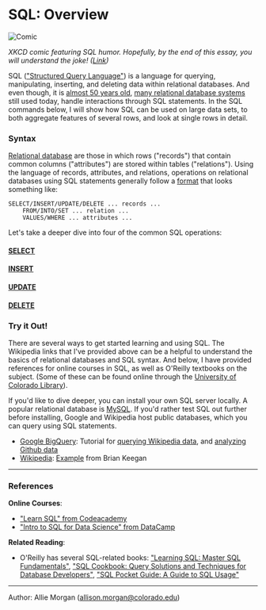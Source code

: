 # SQL: Overview

![Comic](https://imgs.xkcd.com/comics/exploits_of_a_mom.png "Her daughter is named Help I'm trapped in a driver's license factory.")

_XKCD comic featuring SQL humor. Hopefully, by the end of this essay, you will understand the joke! ([Link](https://xkcd.com/327/))_

SQL (["Structured Query Language"](https://en.wikipedia.org/wiki/SQL)) is a language for querying, manipulating, inserting, and deleting data within relational databases. 
And even though, it is [almost 50 years old](https://dl.acm.org/citation.cfm?doid=362384.362685), [many relational database systems](https://en.wikipedia.org/wiki/List_of_relational_database_management_systems) still used today, handle interactions through SQL statements. In the SQL commands below, I will show how SQL can be used on large data sets, to both aggregate features of several rows, and look at single rows in detail. 

### Syntax
<!--img src="https://user-images.githubusercontent.com/6633242/35548378-3f09f0be-053c-11e8-9473-cad2b033350d.png" width="70%" title="Example Database"-->

[Relational database](https://en.wikipedia.org/wiki/Relational_database) are those in which rows ("records") that contain common columns ("attributes") are stored within tables ("relations"). Using the language of records, attributes, and relations, operations on relational databases using SQL statements generally follow a [format](https://en.wikipedia.org/wiki/SQL_syntax) that looks something like:
```{sql}
SELECT/INSERT/UPDATE/DELETE ... records ... 
	FROM/INTO/SET ... relation ... 
	VALUES/WHERE ... attributes ...
``` 

Let's take a deeper dive into four of the common SQL operations:

#### [SELECT](https://en.wikipedia.org/wiki/Select_(SQL))

#### [INSERT](https://en.wikipedia.org/wiki/Insert_(SQL))

#### [UPDATE](https://en.wikipedia.org/wiki/Update_(SQL))

#### [DELETE](https://en.wikipedia.org/wiki/Delete_(SQL))

### Try it Out!

There are several ways to get started learning and using SQL. The Wikipedia links that I've provided above can be a helpful to understand the basics of relational databases and SQL syntax. And below, I have provided references for online courses in SQL, as well as O'Reilly textbooks on the subject. (Some of these can be found online through the [University of Colorado Library](http://ucblibraries.summon.serialssolutions.com/search?formids=target&lang=eng&suite=def&reservedids=lang%2Csuite&submitmode=&submitname=&s.q=oreilly#!/search?ho=t&l=en&q=(%22SQL%22)%20AND%20(Publisher:(OReilly)))).

If you'd like to dive deeper, you can install your own SQL server locally. A popular relational database is [MySQL](https://www.mysql.com). If you'd rather test SQL out further before installing, Google and Wikipedia host public databases, which you can query using SQL statements. 

- [Google BigQuery](https://cloud.google.com/bigquery/public-data/): Tutorial for [querying Wikipedia data](https://codelabs.developers.google.com/codelabs/cloud-bigquery-wikipedia/index.html?index=..%2F..%2Findex#0), and [analyzing Github data](https://medium.com/google-cloud/github-on-bigquery-analyze-all-the-code-b3576fd2b150)
- [Wikipedia](https://wikitech.wikimedia.org/wiki/PAWS): [Example](https://github.com/brianckeegan/INFO-3501-5501/blob/master/Lab%201/Lab%201%20-%20Revision%20Histories.ipynb) from Brian Keegan

---

### References

**Online Courses**:

- ["Learn SQL" from Codeacademy](https://www.codecademy.com/learn/learn-sql)
- ["Intro to SQL for Data Science" from DataCamp](https://www.datacamp.com/courses/intro-to-sql-for-data-science)

**Related Reading**:
- O'Reilly has several SQL-related books: ["Learning SQL: Master SQL Fundamentals"](http://a.co/3n8QFbu), ["SQL Cookbook: Query Solutions and Techniques for Database Developers"](http://a.co/fh2Ft2f), ["SQL Pocket Guide: A Guide to SQL Usage"](http://a.co/bQDAtQO)

---

Author: Allie Morgan (allison.morgan@colorado.edu) 

